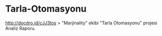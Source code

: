# Tarla-Otomasyonu
http://docdro.id/cJJ3tos > "Marjinality" ekibi "Tarla Otomasyonu" projesi Analiz Raporu.
